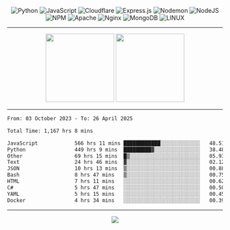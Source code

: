 <div align="center">
  
![Python](https://img.shields.io/badge/python-3670A0?style=for-the-badge&logo=python&logoColor=ffdd54) ![JavaScript](https://img.shields.io/badge/javascript-%23323330.svg?style=for-the-badge&logo=javascript&logoColor=%23F7DF1E) ![Cloudflare](https://img.shields.io/badge/Cloudflare-F38020?style=for-the-badge&logo=Cloudflare&logoColor=white) ![Express.js](https://img.shields.io/badge/express.js-%23404d59.svg?style=for-the-badge&logo=express&logoColor=%2361DAFB) ![Nodemon](https://img.shields.io/badge/NODEMON-%23323330.svg?style=for-the-badge&logo=nodemon&logoColor=%BBDEAD) ![NodeJS](https://img.shields.io/badge/node.js-6DA55F?style=for-the-badge&logo=node.js&logoColor=white) ![NPM](https://img.shields.io/badge/NPM-%23CB3837.svg?style=for-the-badge&logo=npm&logoColor=white) ![Apache](https://img.shields.io/badge/apache-%23D42029.svg?style=for-the-badge&logo=apache&logoColor=white) ![Nginx](https://img.shields.io/badge/nginx-%23009639.svg?style=for-the-badge&logo=nginx&logoColor=white) ![MongoDB](https://img.shields.io/badge/MongoDB-%234ea94b.svg?style=for-the-badge&logo=mongodb&logoColor=white) ![LINUX](https://img.shields.io/badge/Linux-FCC624?style=for-the-badge&logo=linux&logoColor=black)

---


<img src="https://github-readme-streak-stats.herokuapp.com/?user=anotherrandomonline&theme=react" height="160"/>
  
<img src="https://github-readme-stats.vercel.app/api?username=anotherrandomonline&show_icons=true&include_all_commits=true&theme=react" height="160"/>
</div>

---

<!--START_SECTION:waka-->

```txt
From: 03 October 2023 - To: 26 April 2025

Total Time: 1,167 hrs 8 mins

JavaScript            566 hrs 11 mins ████████████░░░░░░░░░░░░░   48.51 %
Python                449 hrs 9 mins  █████████▓░░░░░░░░░░░░░░░   38.48 %
Other                 69 hrs 15 mins  █▒░░░░░░░░░░░░░░░░░░░░░░░   05.93 %
Text                  24 hrs 46 mins  ▓░░░░░░░░░░░░░░░░░░░░░░░░   02.12 %
JSON                  10 hrs 13 mins  ▒░░░░░░░░░░░░░░░░░░░░░░░░   00.88 %
Bash                  8 hrs 47 mins   ▒░░░░░░░░░░░░░░░░░░░░░░░░   00.75 %
HTML                  7 hrs 11 mins   ░░░░░░░░░░░░░░░░░░░░░░░░░   00.62 %
C#                    5 hrs 47 mins   ░░░░░░░░░░░░░░░░░░░░░░░░░   00.50 %
YAML                  5 hrs 15 mins   ░░░░░░░░░░░░░░░░░░░░░░░░░   00.45 %
Docker                4 hrs 34 mins   ░░░░░░░░░░░░░░░░░░░░░░░░░   00.39 %
```

<!--END_SECTION:waka-->

---

<div align="center">
  
![](https://github-profile-trophy.vercel.app/?username=anotherrandomonline&theme=darkhub&no-frame=true&no-bg=true&margin-w=4)

</div>
